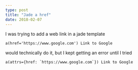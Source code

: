 ```yaml
---
type: post
title: "Jade a href"
date: 2018-02-07
---
```


I was trying to add a web link in a jade template

```
a(href='https://www.google.com') Link to Google
```
would technically do it, but I kept getting an error until I tried
```
a(attrs={href: `https://www.google.com`}) Link to Google
```


